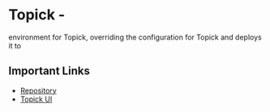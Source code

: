 # Topick - <ENV>

<ENV> environment for Topick, overriding the configuration for Topick and deploys it to <ENV>

## Important Links

- [Repository](https://github.com/ExoKomodo/topick-<ENV>)
- [Topick UI](https://<ENV>.topick.fyi)

